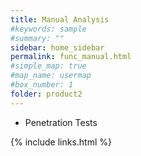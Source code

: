 ```yaml
---
title: Manual Analysis
#keywords: sample
#summary: ""
sidebar: home_sidebar
permalink: func_manual.html
#simple_map: true
#map_name: usermap
#box_number: 1
folder: product2
---
```


* Penetration Tests

{% include links.html %}
